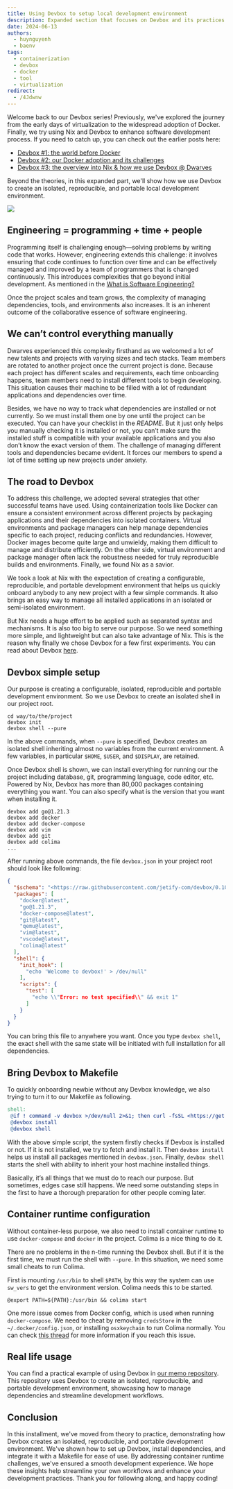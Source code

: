 ```yaml
---
title: Using Devbox to setup local development environment
description: Expanded section that focuses on Devbox and its practices on setup a local development environment.
date: 2024-06-13
authors:
  - huynguyenh
  - baenv
tags:
  - containerization
  - devbox
  - docker
  - tool
  - virtualization
redirect:
  - /4Jdwnw
---
```


Welcome back to our Devbox series! Previously, we've explored the journey from the early days of virtualization to the widespread adoption of Docker. Finally, we try using Nix and Devbox to enhance software development process. If you need to catch up, you can check out the earlier posts here:

- [Devbox #1: the world before Docker](devbox-a-world-before-docker.md)
- [Devbox #2: our Docker adoption and its challenges](devbox-docker-adoption-and-challenges.md)
- [Devbox #3: the overview into Nix & how we use Devbox @ Dwarves](devbox-nix-and-our-devbox-adoption.md)

Beyond the theories, in this expanded part, we'll show how we use Devbox to create an isolated, reproducible, and portable local development environment.

![](assets/devbox-local-development-env_devbox.gif)

## Engineering = programming + time + people

Programming itself is challenging enough—solving problems by writing code that works. However, engineering extends this challenge: it involves ensuring that code continues to function over time and can be effectively managed and improved by a team of programmers that is changed continuously. This introduces complexities that go beyond initial development. As mentioned in the [What is Software Engineering?](https://research.swtch.com/vgo-eng)

Once the project scales and team grows, the complexity of managing dependencies, tools, and environments also increases. It is an inherent outcome of the collaborative essence of software engineering.

## We can’t control everything manually

Dwarves experienced this complexity firsthand as we welcomed a lot of new talents and projects with varying sizes and tech stacks. Team members are rotated to another project once the current project is done. Because each project has different scales and requirements, each time onboarding happens, team members need to install different tools to begin developing. This situation causes their machine to be filled with a lot of redundant applications and dependencies over time.

Besides, we have no way to track what dependencies are installed or not currently. So we must install them one by one until the project can be executed. You can have your checklist in the _README_. But it just only helps you manually checking it is installed or not, you can’t make sure the installed stuff is compatible with your available applications and you also don’t know the exact version of them. The challenge of managing different tools and dependencies became evident. It forces our members to spend a lot of time setting up new projects under anxiety.

## The road to Devbox

To address this challenge, we adopted several strategies that other successful teams have used. Using containerization tools like Docker can ensure a consistent environment across different projects by packaging applications and their dependencies into isolated containers. Virtual environments and package managers can help manage dependencies specific to each project, reducing conflicts and redundancies. However, Docker images become quite large and unwieldy, making them difficult to manage and distribute efficiently. On the other side, virtual environment and package manager often lack the robustness needed for truly reproducible builds and environments. Finally, we found Nix as a savior.

We took a look at Nix with the expectation of creating a configurable, reproducible, and portable development environment that helps us quickly onboard anybody to any new project with a few simple commands. It also brings an easy way to manage all installed applications in an isolated or semi-isolated environment.

But Nix needs a huge effort to be applied such as separated syntax and mechanisms. It is also too big to serve our purpose. So we need something more simple, and lightweight but can also take advantage of Nix. This is the reason why finally we chose Devbox for a few first experiments. You can read about Devbox [here](devbox-nix-and-our-devbox-adoption.md).

## Devbox simple setup

Our purpose is creating a configurable, isolated, reproducible and portable development environment. So we use Devbox to create an isolated shell in our project root.

```shell
cd way/to/the/project
devbox init
devbox shell --pure
```

In the above commands, when `--pure` is specified, Devbox creates an isolated shell inheriting almost no variables from the current environment. A few variables, in particular `$HOME`, `$USER`, and `$DISPLAY`, are retained.

Once Devbox shell is shown, we can install everything for running our the project including database, git, programming language, code editor, etc. Powered by Nix, Devbox has more than 80,000 packages containing everything you want. You can also specify what is the version that you want when installing it.

```shell
devbox add go@1.21.3
devbox add docker
devbox add docker-compose
devbox add vim
devbox add git
devbox add colima
...
```

After running above commands, the file `devbox.json` in your project root should look like following:

```JSON
{
  "$schema": "<https://raw.githubusercontent.com/jetify-com/devbox/0.10.7/.schema/devbox.schema.json>",
  "packages": [
    "docker@latest",
    "go@1.21.3",
    "docker-compose@latest",
    "git@latest",
    "qemu@latest",
    "vim@latest",
    "vscode@latest",
    "colima@latest"
  ],
  "shell": {
    "init_hook": [
      "echo 'Welcome to devbox!' > /dev/null"
    ],
    "scripts": {
      "test": [
        "echo \\"Error: no test specified\\" && exit 1"
      ]
    }
  }
}
```

You can bring this file to anywhere you want. Once you type `devbox shell`, the exact shell with the same state will be initiated with full installation for all dependencies.

## Bring Devbox to Makefile

To quickly onboarding newbie without any Devbox knowledge, we also trying to turn it to our Makefile as following.

```makefile
shell:
 @if ! command -v devbox >/dev/null 2>&1; then curl -fsSL <https://get.jetpack.io/devbox> | bash; fi
 @devbox install
 @devbox shell

```

With the above simple script, the system firstly checks if Devbox is installed or not. If it is not installed, we try to fetch and install it. Then `devbox install` helps us install all packages mentioned in `devbox.json`. Finally, `devbox shell` starts the shell with ability to inherit your host machine installed things.

Basically, it’s all things that we must do to reach our purpose. But sometimes, edges case still happens. We need some outstanding steps in the first to have a thorough preparation for other people coming later.

## Container runtime configuration

Without container-less purpose, we also need to install container runtime to use `docker-compose` and `docker` in the project. Colima is a nice thing to do it.

There are no problems in the n-time running the Devbox shell. But if it is the first time, we must run the shell with `--pure`. In this situation, we need some small cheats to run Colima.

First is mounting `/usr/bin` to shell `$PATH`, by this way the system can use `sw_vers` to get the environment version. Colima needs this to be started.

```shell
@export PATH=${PATH}:/usr/bin && colima start
```

One more issue comes from Docker config, which is used when running `docker-compose`. We need to cheat by removing `credsStore` in the `~/.docker/config.json`, or installing `osxkeychain` to run Colima normally. You can check [this thread](https://stackoverflow.com/questions/67642620/docker-credential-desktop-not-installed-or-not-available-in-path/72888813#72888813) for more information if you reach this issue.

## Real life usage

You can find a practical example of using Devbox in [our memo repository](https://github.com/dwarvesf/memo.d.foundation). This repository uses Devbox to create an isolated, reproducible, and portable development environment, showcasing how to manage dependencies and streamline development workflows.

## Conclusion

In this installment, we've moved from theory to practice, demonstrating how Devbox creates an isolated, reproducible, and portable development environment. We've shown how to set up Devbox, install dependencies, and integrate it with a Makefile for ease of use. By addressing container runtime challenges, we've ensured a smooth development experience. We hope these insights help streamline your own workflows and enhance your development practices. Thank you for following along, and happy coding!
